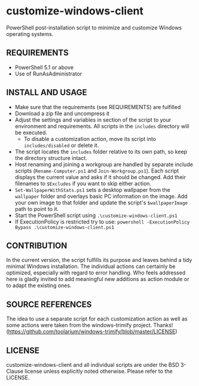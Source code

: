 # customize-windows-client
PowerShell post-installation script to minimize and customize Windows operating systems.

## REQUIREMENTS
* PowerShell 5.1 or above 
* Use of RunAsAdministrator

## INSTALL AND USAGE
* Make sure that the requirements (see REQUIREMENTS) are fulfilled
* Download a zip file and uncompress it
* Adjust the settings and variables in section of the script to your environment and requirements. All scripts in the `includes` directory will be executed.
  * To disable a customization action, move its script into `includes/disabled` or delete it.
* The script locates the `includes` folder relative to its own path, so keep the directory structure intact.
* Host renaming and joining a workgroup are handled by separate include scripts
  (`Rename-Computer.ps1` and `Join-Workgroup.ps1`). Each script displays the
  current value and asks if it should be changed. Add their filenames to
  `$Excludes` if you want to skip either action.
* `Set-WallpaperWithStats.ps1` sets a desktop wallpaper from the `wallpaper` folder and overlays basic PC information on the image. Add your own image to that folder and update the script's `$wallpaperImage` path to point to it.
* Start the PowerShell script using ```.\customize-windows-client.ps1```
* If ExecutionPolicy is restricted try to use: ```powershell -ExecutionPolicy Bypass .\customize-windows-client.ps1```

## CONTRIBUTION
In the current version, the script fulfills its purpose and leaves behind a tidy minimal Windows installation. The individual actions can certainly be optimized, especially with regard to error handling. Who feels addressed here is gladly invited to add meaningful new additions as action module or to adapt the existing ones. 

## SOURCE REFERENCES
The idea to use a separate script for each customization action as well as some actions were taken from the windows-trimify project. Thanks! (https://github.com/toolarium/windows-trimify/blob/master/LICENSE)

## LICENSE
customize-windows-client and all individual scripts are under the BSD 3-Clause license unless explicitly noted otherwise. Please refer to the LICENSE.

